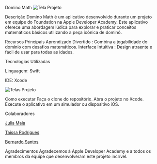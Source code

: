 
Domino Math
![Tela Projeto](https://raw.githubusercontent.com/juliams1/DominoMath/main/tela.png)

Descrição
Domino Math é um aplicativo desenvolvido durante um projeto em equipe do Foundation na Apple Developer Academy. Este aplicativo oferece uma abordagem lúdica para explorar e praticar conceitos matemáticos básicos utilizando a peça icônica de dominó.

Recursos Principais
Aprendizado Divertido : Combina a jogabilidade do domínio com desafios matemáticos.
Interface Intuitiva : Design atraente e fácil de usar para todas as idades.

Tecnologias Utilizadas

Linguagem: Swift

IDE: Xcode

![Telas Projeto](https://raw.githubusercontent.com/juliams1/DominoMath/main/telasApp.png)

Como executar
Faça o clone do repositório.
Abra o projeto no Xcode.
Execute o aplicativo em um simulador ou dispositivo iOS.

Colaboradores

[Julia Maia](https://github.com/juliams1)

[Taissa Rodrigues](https://github.com/taissa-rodrigues)

[Bernardo Santos](https://github.com/bernardosmm)


Agradecimentos
Agradecemos à Apple Developer Academy e a todos os membros da equipe que desenvolveram este projeto incrível.








